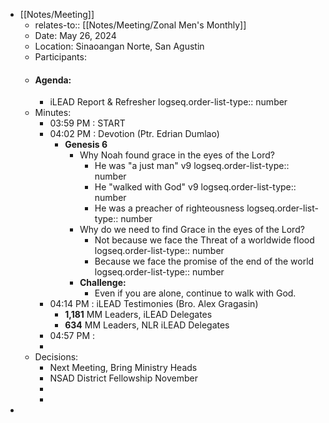 - [[Notes/Meeting]]
	- relates-to:: [[Notes/Meeting/Zonal Men's Monthly]]
	- Date: May 26, 2024
	- Location: Sinaoangan Norte, San Agustin
	- Participants:
	- #### Agenda:
		- iLEAD Report & Refresher
		  logseq.order-list-type:: number
	- Minutes:
		- 03:59 PM : START
		- 04:02 PM : Devotion (Ptr. Edrian Dumlao)
			- **Genesis 6**
				- Why Noah found grace in the eyes of the Lord?
					- He was "a just man" v9
					  logseq.order-list-type:: number
					- He "walked with God" v9
					  logseq.order-list-type:: number
					- He was a preacher of righteousness
					  logseq.order-list-type:: number
				- Why do we need to find Grace in the eyes of the Lord?
					- Not because we face the Threat of a worldwide flood
					  logseq.order-list-type:: number
					- Because we face the promise of the end of the world
					  logseq.order-list-type:: number
				- **Challenge:**
					- Even if you are alone, continue to walk with God.
		- 04:14 PM : iLEAD Testimonies (Bro. Alex Gragasin)
			- **1,181** MM Leaders, iLEAD Delegates
			- **634** MM Leaders, NLR iLEAD Delegates
		- 04:57 PM :
		-
	- Decisions:
		- Next Meeting, Bring Ministry Heads
		- NSAD District Fellowship November
		-
		-
-
